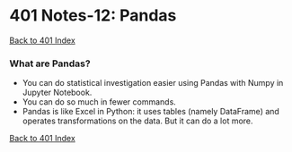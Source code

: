 # 401 Notes-12: Pandas
[Back to 401 Index](401-index.md)<br>


### What are Pandas?

- You can do statistical investigation easier using Pandas with Numpy in Jupyter Notebook. 
- You can do so much in fewer commands.
- Pandas is like Excel in Python: it uses tables (namely DataFrame) and operates transformations on the data. But it can do a lot more.



[Back to 401 Index](401-index.md)